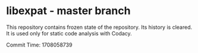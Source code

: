 # libexpat - master branch

This repository contains frozen state of the repository.
Its history is cleared. It is used only for static code
analysis with Codacy.

Commit Time: 1708058739